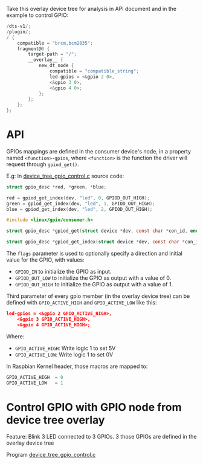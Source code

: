 Take this overlay device tree for analysis in API document and in the example to control GPIO:

```c
/dts-v1/;
/plugin/;
/ {
    compatible = "brcm,bcm2835";
    fragment@0 {
		target-path = "/";
		__overlay__ {
			new_dt_node {
				compatible = "compatible_string";
				led-gpios = <&gpio 2 0>,
				<&gpio 3 0>,
				<&gpio 4 0>;
			};
        };
	};
};
```

# API

GPIOs mappings are defined in the consumer device's node, in a property named ``<function>-gpios``, where ``<function>`` is the function the driver will request through ``gpiod_get()``.

E.g: In [device_tree_gpio_control.c](device_tree_gpio_control.c) source code:

```c
struct gpio_desc *red, *green, *blue;

red = gpiod_get_index(dev, "led", 0, GPIOD_OUT_HIGH);
green = gpiod_get_index(dev, "led", 1, GPIOD_OUT_HIGH);
blue = gpiod_get_index(dev, "led", 2, GPIOD_OUT_HIGH);
```

```c
#include <linux/gpio/consumer.h>

struct gpio_desc *gpiod_get(struct device *dev, const char *con_id, enum gpiod_flags flags)

struct gpio_desc *gpiod_get_index(struct device *dev, const char *con_id, unsigned int idx, enum gpiod_flags flags)
```

The ``flags`` parameter is used to optionally specify a direction and initial value for the GPIO, with values:

* ``GPIOD_IN`` to initialize the GPIO as input.
* ``GPIOD_OUT_LOW`` to initialize the GPIO as output with a value of 0.
* ``GPIOD_OUT_HIGH`` to initialize the GPIO as output with a value of 1.

Third parameter of every gpio member (in the overlay device tree) can be defined with ``GPIO_ACTIVE_HIGH`` and ``GPIO_ACTIVE_LOW`` like this:

```json
led-gpios = <&gpio 2 GPIO_ACTIVE_HIGH>,
	<&gpio 3 GPIO_ACTIVE_HIGH>, 
	<&gpio 4 GPIO_ACTIVE_HIGH>;
```

Where:

* ``GPIO_ACTIVE_HIGH``: Write logic 1 to set 5V
* ``GPIO_ACTIVE_LOW``: Write logic 1 to set 0V

In Raspbian Kernel header, those macros are mapped to:

```c
GPIO_ACTIVE_HIGH  = 0
GPIO_ACTIVE_LOW   = 1
```

# Control GPIO with GPIO node from device tree overlay

Feature: Blink 3 LED connected to 3 GPIOs. 3 those GPIOs are defined in the overlay device tree

Program [device_tree_gpio_control.c](device_tree_gpio_control.c)
